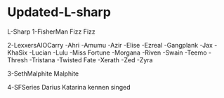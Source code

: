 # Updated-L-sharp
L-Sharp
1-FisherMan Fizz
Fizz

2-LexxersAIOCarry
-Ahri
-Amumu
-Azir
-Elise
-Ezreal
-Gangplank
-Jax 
-KhaSix 
-Lucian
-Lulu
-Miss Fortune
-Morgana
-Riven 
-Swain
-Teemo
-Thresh
-Tristana
-Twisted Fate
-Xerath
-Zed
-Zyra 

3-SethMalphite
Malphite

4-SFSeries
Darius
Katarina
kennen
singed
